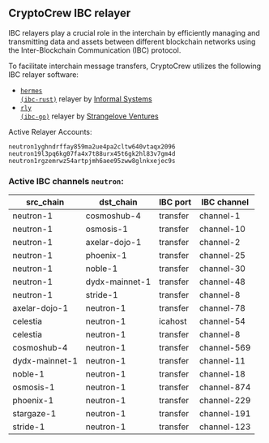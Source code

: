 ## CryptoCrew IBC relayer
IBC relayers play a crucial role in the interchain by efficiently managing and transmitting data and assets between different blockchain networks using the Inter-Blockchain Communication (IBC) protocol.

To facilitate interchain message transfers, CryptoCrew utilizes the following IBC relayer software: 
- <a href="https://github.com/informalsystems/hermes"><code>hermes (ibc-rust)</code></a> relayer by [Informal Systems](https://github.com/informalsystems)
- <a href="https://github.com/cosmos/relayer"><code>rly (ibc-go)</code></a> relayer by [Strangelove Ventures](https://github.com/strangelove-ventures)

Active Relayer Accounts:
```
neutron1yghndrffay859ma2ue4pa2cltw640vtaqx2096
neutron19l3pq6kg07fa4x7t88urx45t6gk2hl83v7gm4d
neutron1rgzemrwz54artpjmh6aee95zww8glnkxejec9s
```

### Active IBC channels `neutron`:
| src_chain | dst_chain | IBC port | IBC channel |
| --------------- | --------------- | ------------ | ------------------- |
| neutron-1 | cosmoshub-4 | transfer | channel-1 |
| neutron-1 | osmosis-1 | transfer | channel-10 |
| neutron-1 | axelar-dojo-1 | transfer | channel-2 |
| neutron-1 | phoenix-1 | transfer | channel-25 |
| neutron-1 | noble-1 | transfer | channel-30 |
| neutron-1 | dydx-mainnet-1 | transfer | channel-48 |
| neutron-1 | stride-1 | transfer | channel-8 |
| axelar-dojo-1 | neutron-1 | transfer | channel-78 |
| celestia | neutron-1 | icahost | channel-54 |
| celestia | neutron-1 | transfer | channel-8 |
| cosmoshub-4 | neutron-1 | transfer | channel-569 |
| dydx-mainnet-1 | neutron-1 | transfer | channel-11 |
| noble-1 | neutron-1 | transfer | channel-18 |
| osmosis-1 | neutron-1 | transfer | channel-874 |
| phoenix-1 | neutron-1 | transfer | channel-229 |
| stargaze-1 | neutron-1 | transfer | channel-191 |
| stride-1 | neutron-1 | transfer | channel-123 |